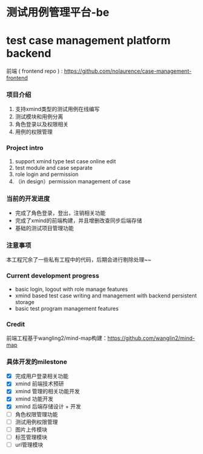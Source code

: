 # 测试用例管理平台-be
# test case management platform backend

前端 ( frontend repo ) : https://github.com/nolaurence/case-management-frontend

### 项目介绍
1. 支持xmind类型的测试用例在线编写
2. 测试模块和用例分离
3. 角色登录以及权限相关
4. 用例的权限管理

### Project intro
1. support xmind type test case online edit
2. test module and case separate
3. role login and permission
4. （in design）permission management of case


### 当前的开发进度
* 完成了角色登录，登出，注销相关功能
* 完成了xmind的前端构建，并且增删改查同步后端存储
* 基础的测试项目管理功能

### 注意事项
本工程冗余了一些私有工程中的代码，后期会进行剔除处理~~

### Current development progress
* basic login, logout with role manage features
* xmind based test case writing and management with backend persistent storage
* basic test program management features

### Credit

前端工程基于wangling2/mind-map构建：https://github.com/wanglin2/mind-map


### 具体开发的milestone
- [x] 完成用户登录相关功能  
- [x] xmind 前端技术预研  
- [x] xmind 管理的相关功能开发  
- [x] xmind 功能开发
- [x] xmind 后端存储设计 + 开发
- [ ] 角色权限管理功能
- [ ] 测试用例权限管理
- [ ] 图片上传模块
- [ ] 标签管理模块
- [ ] url管理模块